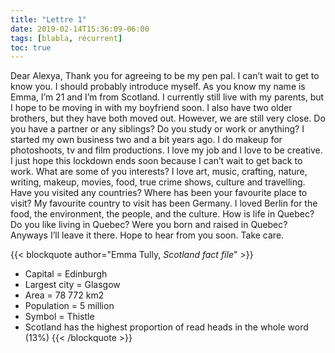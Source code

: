 ```yaml
---
title: "Lettre 1"
date: 2019-02-14T15:36:09-06:00
tags: [blabla, récurrent]
toc: true
---
```

Dear Alexya, <!--Un espace en html--> 
Thank you for agreeing to be my pen pal. I can’t wait to get to know you. I should probably introduce myself. As you know my name is Emma, I’m 21 and I’m from Scotland. I currently still live with my parents, but I hope to be moving in with my boyfriend soon. I also have two older brothers, but they have both moved out. However, we are still very close. Do you have a partner or any siblings? Do you study or work or anything? I started my own business two and a bit years ago. I do makeup for photoshoots, tv and film productions. I love my job and I love to be creative. I just hope this lockdown ends soon because I can’t wait to get back to work. What are some of you interests? I love art, music, crafting, nature, writing, makeup, movies, food, true crime shows, culture and travelling. Have you visited any countries?  Where has been your favourite place to visit? My favourite country to visit has been Germany. I loved Berlin for the food, the environment, the people, and the culture. How is life in Quebec? Do you like living in Quebec? Were you born and raised in Quebec? Anyways I’ll leave it there. Hope to hear from you soon. Take care. 

{{< blockquote author="Emma Tully, *Scotland fact file*" >}}
- Capital = Edinburgh
- Largest city = Glasgow
- Area = 78 772 km2 
- Population = 5 million
- Symbol = Thistle
- Scotland has the highest proportion of read heads in the whole word (13%)
{{< /blockquote >}}
